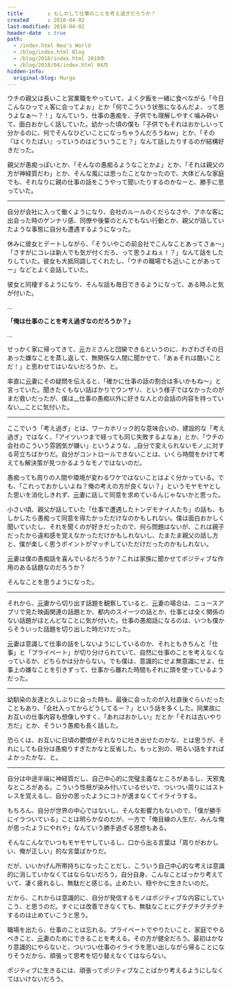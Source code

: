 ```yaml
---
title        : もしかして仕事のことを考え過ぎだろうか？
created      : 2018-04-02
last-modified: 2018-04-02
header-date  : true
path:
  - /index.html Neo's World
  - /blog/index.html Blog
  - /blog/2018/index.html 2018年
  - /blog/2018/04/index.html 04月
hidden-info:
  original-blog: Murga
---
```


ウチの親父は長いこと営業職をやっていて、よく夕飯を一緒に食べながら「今日こんなひっでぇ客に会ってよぉ」とか「何でこういう状態になるんだよ、って思うよなぁ〜？！」なんていう、仕事の愚痴を、子供でも理解しやすく噛み砕いて、面白おかしく話していた。幼かった頃の僕も「子供でもそれはおかしいって分かるのに、何でそんなひどいことになっちゃうんだろうねｗ」とか、「その『はくりたばい』っていうのはどういうこと？」なんて話したりするのが結構好きだった。

親父が愚痴っぽいとか、「そんなの愚痴るようなことかよ」とか、「それは親父の方が神経質だわ」とか、そんな風には思ったことなかったので、大体どんな家庭でも、それなりに親の仕事の話をこうやって聞いたりするのかなーと、勝手に思っていた。

---

自分が会社に入って働くようになり、会社のルールのくだらなさや、アホな客に出会った時のゲンナリ感、同僚や後輩のとんでもない行動とか、親父が話していたような事態に自分も遭遇するようになった。

休みに彼女とデートしながら、「そういやこの前会社でこんなことあってさぁ〜」「さすがにコレは新人でも気が付くだろ、って思うよねぇ！？」なんて話をしたりしていた。彼女も大抵同調してくれたし、「ウチの職場でも近いことがあってー」などとよく会話していた。

彼女と同棲するようになり、そんな話も毎日できるようになって、ある時ふと気が付いた。

…

__「俺は仕事のことを考え過ぎなのだろうか？」__

…

せっかく家に帰ってきて、<ins datetime="2021-03-26T00:00Z">元</ins>カミさんと団欒できるというのに、わざわざその日あった嫌なことを蒸し返して、無関係な人間に聞かせて、「あぁそれは酷いことだ！」と思わせてはいないだろうか、と。

率直に<ins datetime="2021-03-26T00:00Z">元</ins>妻にその疑問を伝えると、「確かに仕事の話の割合は多いかもね〜」と言っていた。聞きたくもない話ばかりでウンザリ、という様子ではなかったのがまだ救いだったが、僕は__仕事の愚痴以外に好きな人との会話の内容を持っていない__ことに気付いた。

---

ここでいう「考え過ぎ」とは、ワーカホリック的な意味合いの、建設的な「考え過ぎ」ではなく、「アイツいつまで経っても同じ失敗するよなぁ」とか、「ウチの会社のこういう雰囲気が嫌い」というような、_自分で変えられないモノ_に対する苛立ちばかりだ。自分がコントロールできないことは、いくら時間をかけて考えても解決策が見つかるようなモノではないのだ。

愚痴っても周りの人間や環境が変わるワケではないことはよく分かっている。でも、「これっておかしいよね？俺の考えの方が良くない？」というモヤモヤとした思いを消化しきれず、<ins datetime="2021-03-26T00:00Z">元</ins>妻に話して同意を求めているんじゃないかと思った。

小さい頃、親父が話していた「仕事で遭遇したトンデモナイ人たち」の話も、もしかしたら愚痴って同意を得たかっただけなのかもしれない。僕は面白おかしく聞いていたし、それを聞くのが好きだったので、何ら問題はないが、これは親子だったから違和感を覚えなかっただけかもしれないし、たまたま親父の話し方と、僕が楽しく思うポイントがマッチしていただけだったのかもしれない。

<ins datetime="2021-03-26T00:00Z">元</ins>妻は僕の愚痴話を喜んでいるだろうか？これは家族に聞かせてポジティブな作用のある話題なのだろうか？

そんなことを思うようになった。

---

それから、<ins datetime="2021-03-26T00:00Z">元</ins>妻から切り出す話題を観察していると、<ins datetime="2021-03-26T00:00Z">元</ins>妻の場合は、ニュースアプリで見た映画関連の話題とか、都内のスイーツの話とか、仕事とは全く関係のない話題がほとんどなことに気が付いた。仕事の愚痴話になるのは、いつも僕からそういった話題を切り出した時だけだった。

<ins datetime="2021-03-26T00:00Z">元</ins>妻は意識して仕事の話をしないようにしているのか、それともきちんと「仕事」と「プライベート」が切り分けられていて、自然に仕事のことを考えなくなっているか、どちらかは分からない。でも僕は、意識的にせよ無意識にせよ、仕事上の嫌なことを引きずって、仕事から離れた時間もそれに頭を使っているようだった。

---

幼馴染の友達と久しぶりに会った時も、最後に会ったのが入社直後ぐらいだったこともあり、「会社入ってからどうしてるー？」という話を多くした。同業故にお互いの仕事内容も想像しやすく、「あれはおかしい」だとか「それは古いやり方だ」とか、そういう愚痴も長く話した。

恐らくは、お互いに日頃の鬱憤がそれなりに吐き出せたのかな、とは思うが、それにしても自分は愚痴りすぎたかなと反省した。もっと別の、明るい話をすればよかったかな、と。

---

自分は中途半端に神経質だし、自己中心的に完璧主義なところがあるし、天邪鬼なところがある。こういう性根が染み付いているせいで、ついつい周りにはストレスを覚えるし、自分の思ったようにコトが進まなくてイライラする。

もちろん、自分が世界の中心ではないし、そんな影響力もないので、「僕が勝手にイラついている」ことは明らかなのだが、一方で「俺目線の人生だ、みんな俺が思ったようにやれや」なんていう勝手過ぎる思想もある。

そんなこんなでいつもモヤモヤしているし、口から出る言葉は「周りがおかしい、俺が正しい」的な言葉ばかりだ。

だが、いいかげん所帯持ちになったことだし、こういう自己中心的な考えは意識的に消していかなくてはならないだろう。自分自身、こんなことばっかり考えていて、凄く疲れるし、無駄だと感じる。止めたい、穏やかに生きたいのだ。

だから、これからは意識的に、自分が発信するモノはポジティブな内容にしていこう、と思うのだ。すぐには改善できなくても、無駄なことにグチグチグチグチするのは止めていこうと思う。

職場を出たら、仕事のことは忘れる。プライベートでやりたいこと、家庭でやるべきこと、<ins datetime="2021-03-26T00:00Z">元</ins>妻のためにできることを考える。その方が健全だろう。最初はかなり意識的にやらないと、ついつい仕事のイライラを思い出しながら帰ることになりそうだから、頑張って思考を切り替えなくてはならない。

ポジティブに生きるには、頑張ってポジティブなことばかり考えるようにしなくてはいけないだろう。
